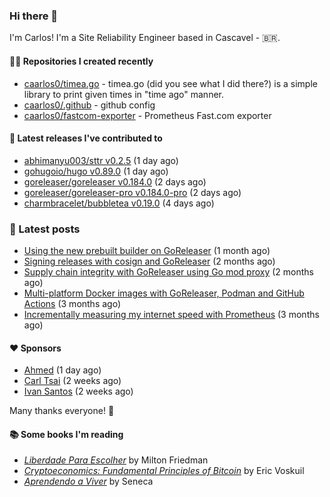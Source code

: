 ### Hi there 👋

I'm Carlos! I'm a Site Reliability Engineer based in Cascavel - 🇧🇷.

#### 👨‍💻 Repositories I created recently
- [caarlos0/timea.go](https://github.com/caarlos0/timea.go) - timea.go (did you see what I did there?) is a simple library to print given times in &#34;time ago&#34; manner.
- [caarlos0/.github](https://github.com/caarlos0/.github) - github config
- [caarlos0/fastcom-exporter](https://github.com/caarlos0/fastcom-exporter) - Prometheus Fast.com exporter

#### 🚀 Latest releases I've contributed to


- [abhimanyu003/sttr v0.2.5](https://github.com/abhimanyu003/sttr/releases/tag/v0.2.5) (1 day ago)
- [gohugoio/hugo v0.89.0](https://github.com/gohugoio/hugo/releases/tag/v0.89.0) (1 day ago)
- [goreleaser/goreleaser v0.184.0](https://github.com/goreleaser/goreleaser/releases/tag/v0.184.0) (2 days ago)
- [goreleaser/goreleaser-pro v0.184.0-pro](https://github.com/goreleaser/goreleaser-pro/releases/tag/v0.184.0-pro) (2 days ago)
- [charmbracelet/bubbletea v0.19.0](https://github.com/charmbracelet/bubbletea/releases/tag/v0.19.0) (4 days ago)

### 📄 Latest posts
- [Using the new prebuilt builder on GoReleaser](https://carlosbecker.com/posts/goreleaser-prebuilt/) (1 month ago)
- [Signing releases with cosign and GoReleaser](https://carlosbecker.com/posts/goreleaser-cosign/) (2 months ago)
- [Supply chain integrity with GoReleaser using Go mod proxy](https://carlosbecker.com/posts/supply-chain-goreleaser-go-mod-proxy/) (2 months ago)
- [Multi-platform Docker images with GoReleaser, Podman and GitHub Actions](https://carlosbecker.com/posts/goreleaser-actions-podman/) (3 months ago)
- [Incrementally measuring my internet speed with Prometheus](https://carlosbecker.com/posts/speedtest-prometheus/) (3 months ago)

#### ❤️ Sponsors
- [Ahmed](https://github.com/Clivern) (1 day ago)
- [Carl Tsai](https://github.com/moonape1226) (2 weeks ago)
- [Ivan Santos](https://github.com/pragmaticivan) (2 weeks ago)

Many thanks everyone! 🙏

#### 📚 Some books I'm reading
- _[Liberdade Para Escolher](https://www.goodreads.com/book/show/17238591-liberdade-para-escolher)_ by Milton Friedman
- _[Cryptoeconomics: Fundamental Principles of Bitcoin](https://www.goodreads.com/book/show/56919322-cryptoeconomics)_ by Eric Voskuil
- _[Aprendendo a Viver](https://www.goodreads.com/book/show/28219486-aprendendo-a-viver)_ by Seneca
